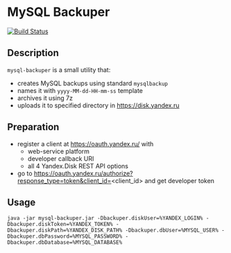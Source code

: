 # MySQL Backuper

[![Build Status](https://travis-ci.com/mih-kopylov/mysql-backuper.svg)](https://travis-ci.com/mih-kopylov/mysql-backuper)

## Description

`mysql-backuper` is a small utility that:

* creates MySQL backups using standard `mysqlbackup`
* names it with `yyyy-MM-dd-HH-mm-ss` template
* archives it using 7z
* uploads it to specified directory in https://disk.yandex.ru

## Preparation

* register a client at https://oauth.yandex.ru/ with
  * web-service platform 
  * developer callback URI
  * all 4 Yandex.Disk REST API options 
* go to https://oauth.yandex.ru/authorize?response_type=token&client_id=<client_id> and get developer token


## Usage

`java -jar mysql-backuper.jar -Dbackuper.diskUser=%YANDEX_LOGIN% -Dbackuper.diskToken=%YANDEX_TOKEN% -Dbackuper.diskPath=%YANDEX_DISK_PATH% -Dbackuper.dbUser=%MYSQL_USER% -Dbackuper.dbPassword=%MYSQL_PASSWORD% -Dbackuper.dbDatabase=%MYSQL_DATABASE%`